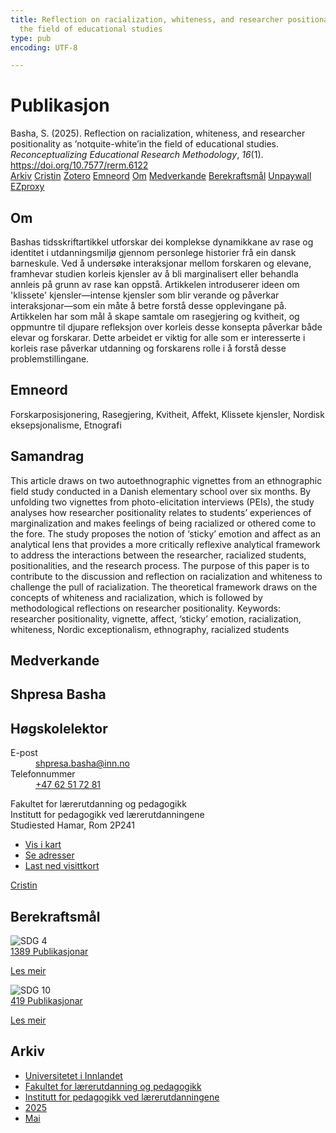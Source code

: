 ```yaml
---
title: Reflection on racialization, whiteness, and researcher positionality as 'notquite-white'in
  the field of educational studies
type: pub
encoding: UTF-8

---
```

<h1>Publikasjon</h1>
<article id="csl-bib-container-CZTNKJ6A" class="csl-bib-container">
  <div class="csl-bib-body"> <div class="csl-entry">Basha, S. (2025). Reflection on racialization, whiteness, and researcher positionality as ’notquite-white’in the field of educational studies. <i>Reconceptualizing Educational Research Methodology</i>, <i>16</i>(1). <a href="https://doi.org/10.7577/rerm.6122">https://doi.org/10.7577/rerm.6122</a></div> </div>
  <div class="csl-bib-buttons">
    <a href="#taxonomy-article-CZTNKJ6A" alt="archive" class="csl-bib-button">Arkiv</a>
    <a href="https://app.cristin.no/results/show.jsf?id=2379081" alt="Cristin" class="csl-bib-button">Cristin</a>
    <a href="http://zotero.org/groups/5881554/items/CZTNKJ6A" alt="Zotero" class="csl-bib-button">Zotero</a>
    <a href="#keywords-article-CZTNKJ6A" alt="keywords" class="csl-bib-button">Emneord</a>
    <a href="#about-article-CZTNKJ6A" alt="about_pub" class="csl-bib-button">Om</a>
    <a href="#contributors-article-CZTNKJ6A" alt="contributors" class="csl-bib-button">Medverkande</a>
    <a href="#sdg-article-CZTNKJ6A" alt="sdg" class="csl-bib-button">Berekraftsmål</a>
    <a href="https://doi.org/10.7577/rerm.6122" alt="Unpaywall" class="csl-bib-button">Unpaywall</a>
    <a href="https://doi.org/10.7577/rerm.6122" alt="EZproxy" class="csl-bib-button">EZproxy</a>
  </div>
  <div id="csl-bib-meta-container-CZTNKJ6A"></div>
</article>
<div id="csl-bib-meta-CZTNKJ6A" class="csl-bib-meta">
  <article id="about-article-CZTNKJ6A" class="about_pub-article">
    <h1>Om</h1>
    Bashas tidsskriftartikkel utforskar dei komplekse dynamikkane av rase og identitet i utdanningsmiljø gjennom personlege historier frå ein dansk barneskule. Ved å undersøke interaksjonar mellom forskaren og elevane, framhevar studien korleis kjensler av å bli marginalisert eller behandla annleis på grunn av rase kan oppstå. Artikkelen introduserer ideen om 'klissete' kjensler—intense kjensler som blir verande og påverkar interaksjonar—som ein måte å betre forstå desse opplevingane på. Artikkelen har som mål å skape samtale om rasegjering og kvitheit, og oppmuntre til djupare refleksjon over korleis desse konsepta påverkar både elevar og forskarar. Dette arbeidet er viktig for alle som er interesserte i korleis rase påverkar utdanning og forskarens rolle i å forstå desse problemstillingane.
  </article>
  <article id="keywords-article-CZTNKJ6A" class="keywords-article">
    <h1>Emneord</h1>
    Forskarposisjonering, Rasegjering, Kvitheit, Affekt, Klissete kjensler, Nordisk eksepsjonalisme, Etnografi
  </article>
  <article id="abstract-article-CZTNKJ6A" class="abstract-article">
    <h1>Samandrag</h1>
    This article draws on two autoethnographic vignettes from an ethnographic field study conducted in a Danish elementary school over six months. By unfolding two vignettes from photo-elicitation interviews (PEIs), the study analyses how researcher positionality relates to students’ experiences of marginalization and makes feelings of being racialized or othered come to the fore. The study proposes the notion of ‘sticky’ emotion and affect as an analytical lens that provides a more critically reflexive analytical framework to address the interactions between the researcher, racialized students, positionalities, and the research process. The purpose of this paper is to contribute to the discussion and reflection on racialization and whiteness to challenge the pull of racialization. The theoretical framework draws on the concepts of whiteness and racialization, which is followed by methodological reflections on researcher positionality. Keywords: researcher positionality, vignette, affect, ‘sticky’ emotion, racialization, whiteness, Nordic exceptionalism, ethnography, racialized students
  </article>
  <article id="contributors-article-CZTNKJ6A" class="contributors-article">
    <h1>Medverkande</h1>
    <div class="personas"> <div class="vrtx-hinn-person-card"> <div class="photo"> <i class="lar la-user-circle missing-person"></i> </div> <div class="info"> <hgroup><h1>Shpresa Basha</h1> <h2>Høgskolelektor</h2> </hgroup><dl> <dt>E-post</dt> <dd> <a href="mailto:shpresa.basha@inn.no">shpresa.basha@inn.no</a> </dd> <dt>Telefonnummer</dt> <dd><a href="tel:+4762517281"> +47 62 51 72 81 </a></dd> </dl> <p> Fakultet for lærerutdanning og pedagogikk<br> Institutt for pedagogikk ved lærerutdanningene<br> Studiested Hamar, Rom 2P241 </p> <ul class="vrtx-hinn-links"> <li><a href="https://www.google.com/maps?q=60.796004,11.072099">Vis i kart</a></li> <li><a href="https://www.inn.no/finn-en-ansatt/shpresa-basha.html#vrtx-hinn-addresses">Se adresser</a></li> <li><a href="https://www.inn.no/finn-en-ansatt/shpresa-basha.html?vrtx=vcf">Last ned visittkort</a></li> </ul> </div> </div> <a href="https://app.cristin.no/persons/show.jsf?id=779375" alt="Cristin URL" class="personas-cristin">Cristin</a> </div>
  </article>
  <article id="sdg-article-CZTNKJ6A" class="sdg-article">
    <h1>Berekraftsmål</h1>
    <div class="sdg-container"><div id="sdg4" class="sdg">
        <img src="{{< params subfolder >}}images/sdg/sdg04_nn.png" class="image" alt="SDG 4">
        <div class="sdg-overlay">
          <a href="{{< params subfolder >}}nn/archive/?sdg=4#archive" class="sdg-publication-count"><span>1389</span> Publikasjonar</a>
          <p><a href="https://fn.no/om-fn/fns-baerekraftsmaal/god-utdanning?lang=nno-NO" class="sdg-read-more">Les meir</a></p>
        </div>
      </div> <div id="sdg10" class="sdg">
        <img src="{{< params subfolder >}}images/sdg/sdg10_nn.png" class="image" alt="SDG 10">
        <div class="sdg-overlay">
          <a href="{{< params subfolder >}}nn/archive/?sdg=10#archive" class="sdg-publication-count"><span>419</span> Publikasjonar</a>
          <p><a href="https://fn.no/om-fn/fns-baerekraftsmaal/mindre-ulikhet?lang=nno-NO" class="sdg-read-more">Les meir</a></p>
        </div>
      </div></div>
  </article>
  <article id="taxonomy-article-CZTNKJ6A" class="taxonomy-article">
    <h1>Arkiv</h1>
    <ul>
      <li><a href="{{< params subfolder >}}nn/archive/?key=3DCRN523">Universitetet i Innlandet</a></li>
      <li><a href="{{< params subfolder >}}nn/archive/?key=WYNZA47F">Fakultet for lærerutdanning og pedagogikk</a></li>
      <li><a href="{{< params subfolder >}}nn/archive/?key=BKPR6TE7">Institutt for pedagogikk ved lærerutdanningene</a></li>
      <li><a href="{{< params subfolder >}}nn/archive/?key=Y4IQD3IX">2025</a></li>
      <li><a href="{{< params subfolder >}}nn/archive/?key=U4F8PJKY">Mai</a></li>
    </ul>
  </article>
</div>
